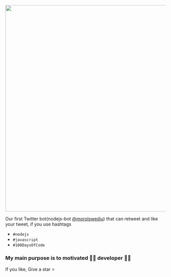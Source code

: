 <p align="center">
  <img width="700" height="650" src="https://user-images.githubusercontent.com/31995155/103187895-70fe5880-48f0-11eb-97af-7fcdfabaa3b5.jpg">
</p>

Our first Twitter bot(nodejs-bot [@morolswediu](https://twitter.com/morolswediu)) that can retweet and like your tweet, 
if you use hashtags
  - `#nodejs` 
  - `#javascript` 
  - `#100DaysOfCode`

### My main purpose is to motivated 👨‍💻 developer 👨‍💻

If you like, Give a star ⭐
